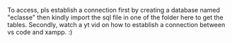 To access, pls establish a connection first by creating a database named "eclasse" then kindly import the sql file in one of the folder here to get the tables.  Secondly, watch a yt vid on how to establish a connection between vs code and xampp. :)
